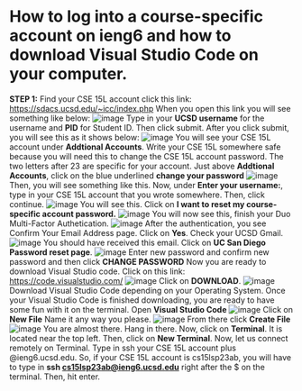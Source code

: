 # How to log into a course-specific account on ieng6 and how to download Visual Studio Code on your computer.
**STEP 1:**
Find your CSE 15L account
click this link: https://sdacs.ucsd.edu/~icc/index.php
When you open this link you will see something like below:
![image](https://user-images.githubusercontent.com/130010181/230690405-c8a8ad41-1453-47b6-bc6a-5fa82aeb8ef4.png)
Type in your **UCSD username** for the username and **PID** for Student ID.
Then click submit.
After you click submit, you will see this as it shows below:
![image](https://user-images.githubusercontent.com/130010181/230690454-63976511-7844-423c-9542-c18d88874d5d.png)
You will see your CSE 15L account under **Addtional Accounts**. Write your CSE 15L somewhere safe because you will need this to change the CSE 15L account password.
The two letters after 23 are specific for your account.
Just above **Addtional Accounts**, click on the blue underlined **change your password**
![image](https://user-images.githubusercontent.com/130010181/230691276-bcc1b394-f19b-4370-abfe-af10c36fa408.png)
Then, you will see something like this.
Now, under **Enter your username:**, type in your CSE 15L account that you wrote somewhere. Then, click continue.
![image](https://user-images.githubusercontent.com/130010181/230691396-e23ff64c-1d29-4473-9dd3-6ca7b417bc6c.png)
You will see this. Click on **I want to reset my course-specific account password.**
![image](https://user-images.githubusercontent.com/130010181/230691470-3e699877-82a3-43d1-b1c0-b7de09d00f11.png)
You will now see this, finish your Duo Multi-Factor Authetication.
![image](https://user-images.githubusercontent.com/130010181/230691541-742e5122-8d0f-4d3a-8822-1f3b07af5a7d.png)
After the authentication, you see Confirm Your Email Address page.
Click on **Yes**.
Check your UCSD Gmail. 
![image](https://user-images.githubusercontent.com/130010181/230691611-040c3ba3-ace0-4385-b909-3fcd8b0e657b.png)
You should have received this email.
Click on **UC San Diego Password reset page**.
![image](https://user-images.githubusercontent.com/130010181/230691678-0421d7f0-ffe1-4b0f-8834-78b754dbbbf6.png)
Enter new password and confirm new password and then click **CHANGE PASSWORD**
Now you are ready to download Visual Studio code.
Click on this link: https://code.visualstudio.com/
![image](https://user-images.githubusercontent.com/130010181/230691873-b1333877-1613-4596-86ce-cd894db55b0a.png)
Click on **DOWNLOAD**.
![image](https://user-images.githubusercontent.com/130010181/230691901-51459cec-4a8c-47e1-9ec4-b72cb221d339.png)
Download Visual Studio Code depending on your Operating System.
Once your Visual Studio Code is finished downloading, you are ready to have some fun with it on the terminal.
Open **Visual Studio Code**
![image](https://user-images.githubusercontent.com/130010181/230692027-53aae710-1418-4db7-a599-c5b9bdbc3262.png)
Click on **New File**
Name it any way you please.
![image](https://user-images.githubusercontent.com/130010181/230692203-ecc2b0d5-5323-4356-9bea-7bbb9276b1ca.png)
From there click **Create File**
![image](https://user-images.githubusercontent.com/130010181/230692290-6c289b20-3deb-4821-9df0-efec6d0ba2fa.png)
You are almost there. Hang in there. Now, click on **Terminal**. It is located near the top left. Then, click on **New Terminal**.
Now, let us connect remotely on Terminal. Type in ssh your CSE 15L account plus @ieng6.ucsd.edu. So, if your CSE 15L account is cs15lsp23ab, you will have to type in **ssh cs15lsp23ab@ieng6.ucsd.edu** right after the $ on the terminal. Then, hit enter.




